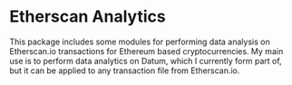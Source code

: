 # Etherscan Analytics
This package includes some modules for performing data analysis on Etherscan.io transactions for Ethereum based cryptocurrencies. My main use is to perform data analytics on Datum, which I currently form part of, but it can be applied to any transaction file from Etherscan.io.
